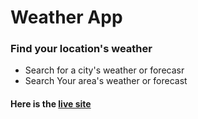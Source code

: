 # Weather App
### Find your location's weather
- Search for a city's weather or forecasr
- Search Your area's weather or forecast

#### Here is the [live site](https://avalos010.github.io/weather-app-react/)
